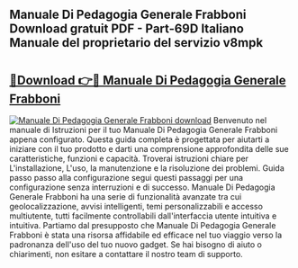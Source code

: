 ## Manuale Di Pedagogia Generale Frabboni Download gratuit PDF - Part-69D Italiano Manuale del proprietario del servizio v8mpk

# <h2><a href="http://dfduvt.blite.top/?on=Manuale+Di+Pedagogia+Generale+Frabboni">🔗Download 👉🔴 Manuale Di Pedagogia Generale Frabboni</a></h2>

[![Manuale Di Pedagogia Generale Frabboni download](https://i.imgur.com/lujVjoI.png)](http://dfduvt.blite.top/?on=Manuale+Di+Pedagogia+Generale+Frabboni)
Benvenuto nel manuale di Istruzioni per il tuo Manuale Di Pedagogia Generale Frabboni appena configurato. Questa guida completa è progettata per aiutarti a iniziare con il tuo prodotto e darti una comprensione approfondita delle sue caratteristiche, funzioni e capacità. Troverai istruzioni chiare per L'installazione, L'uso, la manutenzione e la risoluzione dei problemi. Guida passo passo alla configurazione segui questi passaggi per una configurazione senza interruzioni e di successo. Manuale Di Pedagogia Generale Frabboni ha una serie di funzionalità avanzate tra cui geolocalizzazione, avvisi intelligenti, temi personalizzabili e accesso multiutente, tutti facilmente controllabili dall'interfaccia utente intuitiva e intuitiva. Partiamo dal presupposto che Manuale Di Pedagogia Generale Frabboni è stata una risorsa affidabile ed efficace nel tuo viaggio verso la padronanza dell'uso del tuo nuovo gadget. Se hai bisogno di aiuto o chiarimenti, non esitare a contattare il nostro team di supporto.
